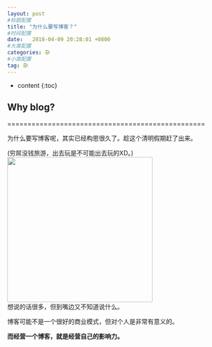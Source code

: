 ```yaml
---
layout: post
#标题配置
title: "为什么要写博客？"
#时间配置
date:   2018-04-09 20:28:01 +0800
#大类配置
categories: 杂
#小类配置
tag: 杂
---
```


* content
{:toc}
 

## Why blog?

=================================================  

   为什么要写博客呢，其实已经构思很久了。趁这个清明假期赶了出来。  

 (穷屌没钱旅游，出去玩是不可能出去玩的XD。)  
 <img src="{{  'https://yangsblog.oss-cn-beijing.aliyuncs.com/IMG_7027.JPG'| prepend: site.baseurl }}"  width="333" />  
 想说的话很多，但到嘴边又不知道说什么。

 博客可能不是一个很好的商业模式，但对个人是非常有意义的。  

 **而经营一个博客，就是经营自己的影响力。**
